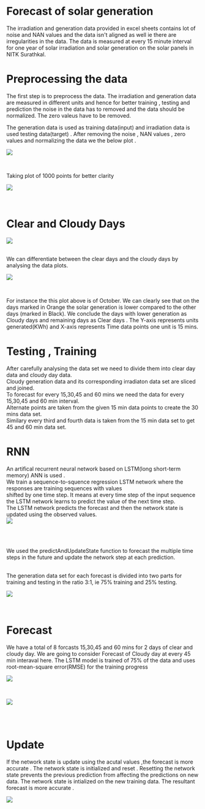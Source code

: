 # Forecast of solar generation 
The irradiation and generation data provided in excel sheets contains lot of noise and NAN values and the data isn't aligned as well ie there are irregularities in the data.
The data is measured at every 15 minute interval for one year of solar irradiation and solar generation on the solar panels in NITK Surathkal.

# Preprocessing the data

The first step is to preprocess the data. The irradiation and generation data are measured in different units and hence for better training , testing and prediction the noise in the data has to removed and the data should be normalized. The zero valeus have to be removed.

The generation data is used as training data(input) and irradiation data is used testing data(target) . 
After removing the noise , NAN values , zero values and normalizing the data we the below plot . 


![](a.png)


<br>

Taking plot of 1000 points for better clarity



![](b.png)


<br>


# Clear and Cloudy Days


![](c.jpg)


<br>
We can differentiate between the clear days and the cloudy days by analysing the data plots.


![](d.jpg)


<br>

For instance the this plot above is of October. We can clearly see that on the days marked in Orange the solar generation is lower compared to the other days (marked in Black). We conclude the days with lower generation as Cloudy days and remaining days as Clear days .
The Y-axis represents units generated(KWh) and X-axis represents Time data points one unit is 15 mins.

# Testing , Training 
After carefully analysing the data set we need to divide them into clear day data and cloudy day data.<br>
Cloudy generation data and its corresponding irradiaton data set are sliced and joined. <br>
To forecast for every 15,30,45 and 60 mins we need the data for every 15,30,45 and 60 min interval. <br>
Alternate points are taken from the given 15 min data points to create the 30 mins data set. <br>
Similary every third and fourth data is taken from the 15 min data set to get 45 and 60 min data set.<br>




# RNN
An artifical recurrent neural network based on LSTM(long short-term memory) ANN is used . <br>
We train a sequence-to-squence regression LSTM network where the responses are training sequences with values<br>
shifted by one time step. It means at every time step of the input sequence the LSTM network learns to predict the value of the next time step.<br>
The LSTM network predicts the forecast and then the network state is updated using the observed values.<br>
![](f.jpg)


<br>
<br>

We used the predictAndUpdateState function to forecast the multiple time steps in the future and update the network step at each prediction. 

<br> 
The generation data set for each forecast is divided into two parts for training and testing  in the ratio 3:1,
ie 75% training and 25% testing.

![](s.png)


<br>


# Forecast 
We have a total of 8 forcasts 15,30,45 and 60 mins for 2 days of clear and cloudy day. 
We are going to consider Forecast of Cloudy day at every 45 min interaval here.
The LSTM model is trained of 75% of the data and uses root-mean-square error(RMSE) for the training progress

![](t.jpg)


<br>


![](u.jpg)


<br>
<br> 

# Update 
If the network state is update using the acutal values ,the forecast is more accurate . 
The network state is initialized and reset . Resetting the network state prevents the previous prediction from affecting the predictions on new data. The network state is intialized on the new training data. 
The resultant forecast is more accurate .
 

![](v.jpg)


<br>










